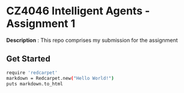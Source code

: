 # CZ4046 Intelligent Agents - Assignment 1

**Description** : This repo comprises my submission for the assignment

## Get Started

```bash
require 'redcarpet'
markdown = Redcarpet.new("Hello World!")
puts markdown.to_html
```
